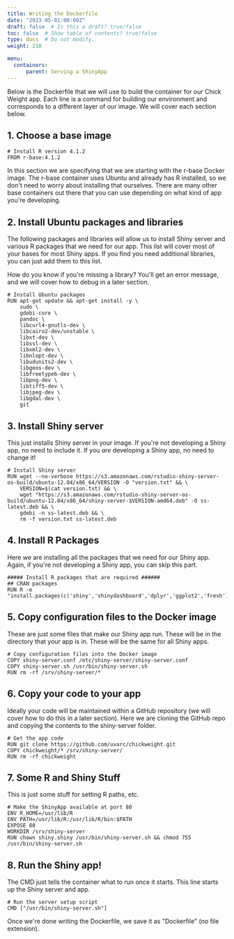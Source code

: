 ```yaml
---
title: Writing the Dockerfile
date: "2023-05-01:00:00Z"
draft: false  # Is this a draft? true/false
toc: false  # Show table of contents? true/false
type: docs  # Do not modify.
weight: 210

menu:
  containers:
      parent: Serving a ShinyApp
---
```


Below is the Dockerfile that we will use to build the container for our Chick Weight app. Each line is a command for building our environment and corresponds to a different layer of our image. We will cover each section below.


## 1. Choose a base image
```
# Install R version 4.1.2
FROM r-base:4.1.2
```

In this section we are specifying that we are starting with the r-base Docker image. The r-base container uses Ubuntu and already has R installed, so we don't need to worry about installing that ourselves. There are many other base containers out there that you can use depending on what kind of app you're developing.

## 2. Install Ubuntu packages and libraries

The following packages and libraries will allow us to install Shiny server and various R packages that we need for our app. This list will cover most of your bases for most Shiny apps. If you find you need additional libraries, you can just add them to this list.

How do you know if you're missing a library? You'll get an error message, and we will cover how to debug in a later section.
```
# Install Ubuntu packages
RUN apt-get update && apt-get install -y \
    sudo \
    gdebi-core \
    pandoc \
    libcurl4-gnutls-dev \
    libcairo2-dev/unstable \
    libxt-dev \
    libssl-dev \
    libxml2-dev \
    libnlopt-dev \
    libudunits2-dev \
    libgeos-dev \
    libfreetype6-dev \
    libpng-dev \
    libtiff5-dev \
    libjpeg-dev \
    libgdal-dev \
    git             
```

## 3. Install Shiny server

This just installs Shiny server in your image. If you're not developing a Shiny app, no need to include it. If you *are* developing a Shiny app, no need to change it!

```
# Install Shiny server
RUN wget --no-verbose https://s3.amazonaws.com/rstudio-shiny-server-os-build/ubuntu-12.04/x86_64/VERSION -O "version.txt" && \
    VERSION=$(cat version.txt) && \
    wget "https://s3.amazonaws.com/rstudio-shiny-server-os-build/ubuntu-12.04/x86_64/shiny-server-$VERSION-amd64.deb" -O ss-latest.deb && \
    gdebi -n ss-latest.deb && \
    rm -f version.txt ss-latest.deb
```

## 4. Install R Packages

Here we are installing all the packages that we need for our Shiny app. Again, if you're not developing a Shiny app, you can skip this part. 

```
##### Install R packages that are required ######
## CRAN packages
RUN R -e "install.packages(c('shiny','shinydashboard','dplyr','ggplot2','fresh'))"
```

## 5. Copy configuration files to the Docker image

These are just some files that make our Shiny app run. These will be in the directory that your app is in. These will be the same for all Shiny apps.
```
# Copy configuration files into the Docker image
COPY shiny-server.conf /etc/shiny-server/shiny-server.conf
COPY shiny-server.sh /usr/bin/shiny-server.sh
RUN rm -rf /srv/shiny-server/*
```

## 6. Copy your code to your app

Ideally your code will be maintained within a GitHub repository (we will cover how to do this in a later section). Here we are cloning the GitHub repo and copying the contents to the shiny-server folder.
```
# Get the app code
RUN git clone https://github.com/uvarc/chickweight.git
COPY chickweight/* /srv/shiny-server/
RUN rm -rf chickweight
```

## 7. Some R and Shiny Stuff

This is just some stuff for setting R paths, etc.
```
# Make the ShinyApp available at port 80
ENV R_HOME=/usr/lib/R
ENV PATH=/usr/lib/R:/usr/lib/R/bin:$PATH
EXPOSE 80
WORKDIR /srv/shiny-server
RUN chown shiny.shiny /usr/bin/shiny-server.sh && chmod 755 /usr/bin/shiny-server.sh
```

## 8. Run the Shiny app!

The CMD just tells the container what to run once it starts. This line starts up the Shiny server and app.
```
# Run the server setup script
CMD ["/usr/bin/shiny-server.sh"]
```

Once we're done writing the Dockerfile, we save it as "Dockerfile" (no file extension).
```